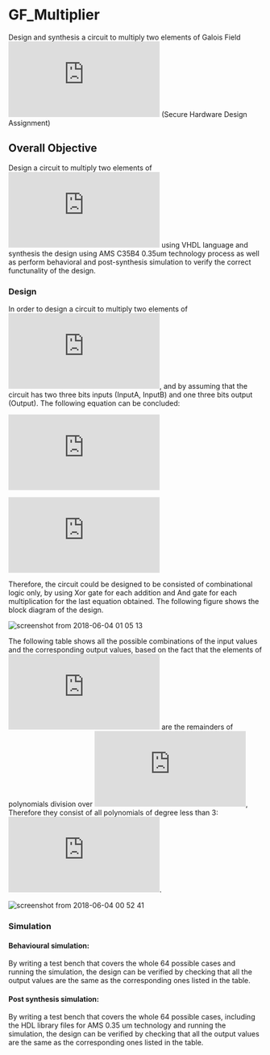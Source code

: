 # GF_Multiplier
Design and synthesis a circuit to multiply two elements of Galois Field ![](http://latex.codecogs.com/png.latex?%5Cdpi%7B100%7D%20%5Cfn_jvn%20%5Csmall%202%5E3) (Secure Hardware Design Assignment)

## Overall Objective
Design a circuit to multiply two elements of  ![](http://latex.codecogs.com/png.latex?%5Cdpi%7B100%7D%20%5Cfn_jvn%20%5Csmall%20GF%282%5E3%29%20%3D%20Z_2%5BX%5D/X%5E3%20&plus;%20X%5E2%20&plus;%201)  using VHDL language and synthesis the design using AMS C35B4 0.35um technology process as well as perform behavioral and post-synthesis simulation to verify the correct functunality of the design.

### Design
In order to design a circuit to multiply two elements of ![](http://latex.codecogs.com/png.latex?%5Cdpi%7B100%7D%20%5Cfn_jvn%20%5Csmall%20GF%282%5E3%29%20%3D%20Z_2%5BX%5D/X%5E3%20&plus;%20X%5E2%20&plus;%201), and by assuming that the circuit has two three bits inputs (InputA, InputB) and one three bits output (Output). The following equation can be concluded:

![](http://latex.codecogs.com/png.latex?%5Cdpi%7B100%7D%20%5Cfn_jvn%20%5Csmall%20Output%20%3D%20InputA%20x%20InputB%20%3D%20ABC.DEF%20%3D%20%28AX%5E2%20&plus;%20BX%20&plus;%20C%29.%28%20DX%5E2%20&plus;%20EX%20&plus;%20F%29) 
>>
![](http://latex.codecogs.com/png.latex?%5Cdpi%7B200%7D%20%5Cfn_jvn%20%5Ctiny%20Output%20%3D%20%28AD%20&plus;%20AE%20&plus;%20BD%20&plus;%20AF%20&plus;%20BE%20&plus;%20CD%29X%5E2%20&plus;%20%28AD%20&plus;%20BF%20&plus;%20CE%29X%20&plus;%20%28AD%20&plus;%20AE%20&plus;%20BD%20&plus;%20CF%29)

Therefore, the circuit could be designed to be consisted of combinational logic only, by using Xor gate for each addition and And
gate for each multiplication for the last equation obtained. The following figure shows the block diagram of the design.

![screenshot from 2018-06-04 01 05 13](https://user-images.githubusercontent.com/28307467/40892183-7f1cc44c-6793-11e8-84a9-c58f502fd09e.png)

The following table shows all the possible combinations of the input values and the corresponding output values, based on the fact that the elements of ![](http://latex.codecogs.com/png.latex?%5Cdpi%7B100%7D%20%5Cfn_jvn%20%5Csmall%20GF%282%5E3%29) are the remainders of polynomials division over ![](http://latex.codecogs.com/png.latex?%5Cdpi%7B100%7D%20%5Cfn_jvn%20%5Csmall%20X%5E3%20&plus;%20X%5E2%20&plus;%201), Therefore they consist of all polynomials of degree less than 3: ![](http://latex.codecogs.com/png.latex?%5Cdpi%7B100%7D%20%5Cfn_jvn%20%5Csmall%20GF%288%29%3D%20%280%2C%20X%2C%20X%5E2%20%2C%20X%5E2%20&plus;%201%2C%20X%5E2%20&plus;%20X%20&plus;%201%2C%20X%20&plus;%201%2C%20X%5E2%20&plus;%20X%2C%201%29).

![screenshot from 2018-06-04 00 52 41](https://user-images.githubusercontent.com/28307467/40892124-80fea394-6792-11e8-8db1-a9c01c28961d.png)

### Simulation

#### Behavioural simulation:
By writing a test bench that covers the whole 64 possible cases and running the simulation, the design can be verified by checking that all the output values are the same as the corresponding ones listed in the table.

#### Post synthesis simulation: 
By writing a test bench that covers the whole 64 possible cases, including the HDL library files for AMS 0.35 um technology and running the simulation, the design can be verified by checking that all the output values are the same as the corresponding ones listed in the table.
